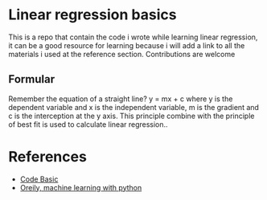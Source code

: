 # Linear regression basics

This is a repo that contain the code i wrote while learning linear regression, it can be a good resource for learning because i will add a link to all the materials i used at the reference section. Contributions are welcome

## Formular

Remember the equation of a straight line? y = mx + c where y is the dependent variable and x is the independent variable, m is the gradient and c is the interception at the y axis. This principle combine with the principle of best fit is used to calculate linear regression..

# References

- [Code Basic](https://github.com/codebasics/py/blob/master/ML/1_linear_reg/1_linear_regression.ipynb)
- [Oreily, machine learning with python](https://learning.oreilly.com/videos/machine-learning-using/9781634622318/9781634622318-9781634622318_5)
